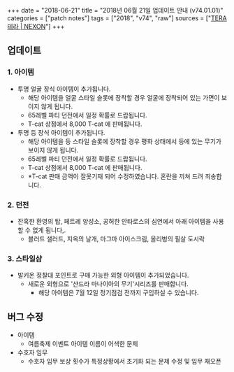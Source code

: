 +++
date = "2018-06-21"
title = "2018년 06월 21일 업데이트 안내 (v74.01.01)"
categories = ["patch notes"]
tags = ["2018", "v74", "raw"]
sources = ["[TERA 테라 | NEXON](http://tera.nexon.com/news/update/view.aspx?n4articlesn=339)"]
+++

## 업데이트

### **1.** 아이템
- 투명 얼굴 장식 아이템이 추가됩니다.
  - 해당 아이템을 얼굴 스타일 슬롯에 장착할 경우 얼굴에 장착되어 있는 가면이 보이지 않게 됩니다.
  - 65레벨 파티 던전에서 일정 확률로 드랍됩니다.
  - T-cat 상점에서  8,000 T-cat 에 판매됩니다.
- 투명 등 장식 아이템이 추가됩니다.
  - 해당 아이템을 등 스타일 슬롯에 장착할 경우 평화 상태에서 등에 있는 무기가 보이지 않게 됩니다.
  - 65레벨 파티 던전에서 일정 확률로 드랍됩니다.
  - T-cat 상점에서  8,000 T-cat 에 판매됩니다.
  - *T-cat 판매 금액이 잘못기재 되어 수정하였습니다. 혼란을 끼쳐 드려 죄송합니다.

### **2.** 던전
- 잔혹한 환영의 탑, 페트레 양성소, 공허한 안타로스의 심연에서 아래 아이템을 사용할 수 없게 됩니다,.
  - 블러드 샐러드, 지옥의 날개, 마그마 아이스크림, 올리벙의 필살 도시락

### **3.** 스타일샵
- 발키온 정찰대 포인트로 구매 가능한 외형 아이템이 추가되었습니다.
  - 새로운 외형으로 '샨드라 마나이아의 무기'시리즈를 판매합니다.
    - 해당 아이템은 7월 12일 정기점검 전까지 구입하실 수 있습니다.

## 버그 수정

- 아이템
  - 여름축제 이벤트 아이템 이름이 어색한 문제
- 수호자 임무
  - 수호자 임무 보상 횟수가 특정상황에서 초기화 되는 문제 수정 및 임무 재오픈
